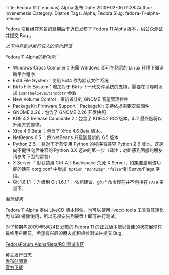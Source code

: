 Title: Fedora 11 (Leonidas) Alpha  发布
Date: 2009-02-06 01:38
Author: lovenemesis
Category: Distros
Tags: Alpha, Fedora
Slug: fedora-11-alpha-release

Fedora 项目组在短暂的延期后于近日发布了 Fedora 11 Alpha
版本，供公众测试并提交 Bug 。

*以下内容是对发行日志的简化翻译*

Fedora 11 Alpha的新功能：

-   Windows Cross Compiler：无需 Windows 即可在熟悉的 Linux
    环境下编译跨平台程序
-   Ext4 File System：使用 Ext4 作为默认文件系统
-   Btrfs File System：增加对于 Btrfs
    下一代文件系统的支持，需要在引导时添加 `icantbelieveitsnotbtr` 参数
-   New Volume Control：重新设计的 GNOME 音量管理控件
-   PackageKit Firmware Support：PackageKit 支持依据需要安装固件
-   GNOME 2.26：包含了 GNOME 2.26 开发快照
-   KDE 4.2 Release Candidate 2：包含了 KDE4.2 RC2版本。4.2
    最终版将以升级方式提供。
-   Xfce 4.6 Beta ：包含了 Xfce 4.6 Beta 版本。
-   NetBeans 6.5 ：将 NetBeans 升级到最新的 6.5 版本
-   Python 2.6 ：将对于所有使用 Python 的程序将兼容 Python 2.6
    版本。这是向不提供向后兼容的 Python 3.X
    迈进的第一步（译注：对此感到困惑的朋友请参考下面的留言）
-   X Server ：默认禁用 Ctrl-Alt-Backspace 杀死 X
    Server，如果要启用该功能的话在 xorg.conf
    中增加` Option "DontZap" "false"`到 ServerFlags 字段。
-   Git 1.6.1.1 ：升级到 Git 1.6.1.1 ，依照建议，git-*
    命令现在并不包括在 `PATH` 变量下。

*翻译结束*

Fedora 11 Alpha 提供 LiveCD 版本镜像，也可以使用 livecd-tools
工具将其转化为 USB 镜像使用，所以无须安装到硬盘上即可进行测试。

为了预期与2009年5月24日发布的 Fedora 11
的正式版本能以最佳的状态展现在最终用户面前，希望有兴趣的朋友能积极参测试并提交
Bug 。

[FedoraForum Alpha/Beta/RC 测试专区  
](http://forums.fedoraforum.org/forumdisplay.php?f=66)  

[英文发行日志](https://fedoraproject.org/wiki/Fedora_11_Alpha_release_notes)  
[发布时间表](https://fedoraproject.org/wiki/Releases/11/Schedule)  
[官方下载](http://fedoraproject.org/get-prerelease)
